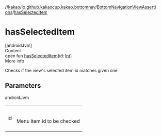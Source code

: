 //[kakao](../../../index.md)/[io.github.kakaocup.kakao.bottomnav](../index.md)/[BottomNavigationViewAssertions](index.md)/[hasSelectedItem](has-selected-item.md)



# hasSelectedItem  
[androidJvm]  
Content  
open fun [hasSelectedItem](has-selected-item.md)(id: [Int](https://kotlinlang.org/api/latest/jvm/stdlib/kotlin/-int/index.html))  
More info  


Checks if the view's selected item id matches given one



## Parameters  
  
androidJvm  
  
| | |
|---|---|
| <a name="io.github.kakaocup.kakao.bottomnav/BottomNavigationViewAssertions/hasSelectedItem/#kotlin.Int/PointingToDeclaration/"></a>id| <a name="io.github.kakaocup.kakao.bottomnav/BottomNavigationViewAssertions/hasSelectedItem/#kotlin.Int/PointingToDeclaration/"></a><br><br>Menu item id to be checked<br><br>|
  
  



